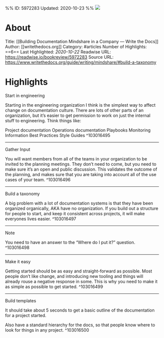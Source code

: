 %%
ID: 5972283
Updated: 2020-10-23
%%
![](https://readwise-assets.s3.amazonaws.com/static/images/article4.6bc1851654a0.png)

# About
Title: [[Building Documentation Mindshare in a Company — Write the Docs]]
Author: [[writethedocs.org]]
Category: #articles
Number of Highlights: ==6==
Last Highlighted: *2020-10-22*
Readwise URL: https://readwise.io/bookreview/5972283
Source URL: https://www.writethedocs.org/guide/writing/mindshare/#build-a-taxonomy


# Highlights 
Start in engineering

Starting in the engineering organization I think is the simplest way to affect change on documentation culture. There are lots of other parts of an organization, but it’s easier to get permission to work on just the internal stuff to engineering. Think things like:

Project documentation
Operations documentation
Playbooks
Monitoring Information
Best Practices
Style Guides  ^103016495

---

Gather Input

You will want members from all of the teams in your organization to be invited to the planning meetings. They don’t need to come, but you need to make sure it’s an open and public discussion. This validates the outcome of the planning, and makes sure that you are taking into account all of the use cases of your team.  ^103016496

---

Build a taxonomy

A big problem with a lot of documentation systems is that they have been organized organically, AKA have no organization. If you build out a structure for people to start, and keep it consistent across projects, it will make everyones lives easier.  ^103016497

---

Note

You need to have an answer to the “Where do I put it?” question.  ^103016498

---

Make it easy

Getting started should be as easy and straight-forward as possible. Most people don’t like change, and introducing new tooling and things will already rouse a negative response in some. This is why you need to make it as simple as possible to get started.  ^103016499

---

Build templates

It should take about 5 seconds to get a basic outline of the documentation for a project started.

Also have a standard hierarchy for the docs, so that people know where to look for things in any project.  ^103016500

